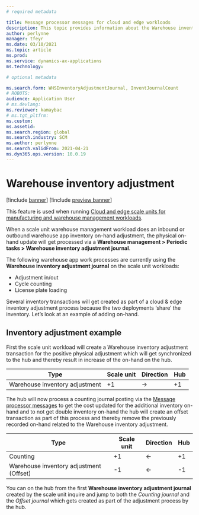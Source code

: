 ```yaml
---
# required metadata

title: Message processor messages for cloud and edge workloads
description: This topic provides information about the Warehouse inventory adjustment journal and processing.
author: perlynne
manager: tfeyr
ms.date: 03/10/2021
ms.topic: article
ms.prod: 
ms.service: dynamics-ax-applications
ms.technology: 

# optional metadata

ms.search.form: WHSInventoryAdjustmentJournal, InventJournalCount   
# ROBOTS: 
audience: Application User
# ms.devlang: 
ms.reviewer: kamaybac
# ms.tgt_pltfrm: 
ms.custom: 
ms.assetid:
ms.search.region: global
ms.search.industry: SCM
ms.author: perlynne
ms.search.validFrom: 2021-04-21
ms.dyn365.ops.version: 10.0.19
---
```


# Warehouse inventory adjustment

[!include [banner](../includes/banner.md)]
[!include [preview banner](../includes/preview-banner.md)]

This feature is used when running [Cloud and edge scale units for manufacturing and warehouse management workloads](cloud-edge-workload-warehousing.md).

When a scale unit warehouse management workload does an inbound or outbound warehouse app inventory on-hand adjustment, the physical on-hand update will get processed via a **Warehouse management > Periodic tasks > Warehouse inventory adjustment journal**.

The following warehouse app work processes are currently using the **Warehouse inventory adjustment journal** on the scale unit workloads:
-	Adjustment in/out
-	Cycle counting
-	License plate loading

Several inventory transactions will get created as part of a cloud & edge inventory adjustment process because the two deployments ‘share’ the inventory. Let’s look at an example of adding on-hand.

## Inventory adjustment example

First the scale unit workload will create a Warehouse inventory adjustment transaction for the positive physical adjustment which will get synchronized to the hub and thereby result in increase of the on-hand on the hub.

| Type                                    | Scale unit | Direction | Hub |
|-----------------------------------------|------------|-----------|-----|
| Warehouse inventory adjustment          | +1         | ->        | +1  |


The hub will now process a counting journal posting via the  [Message processor messages](cloud-edge-message-processor-messages.md) to get the cost updated for the additional inventory on-hand and to not get double inventory on-hand the hub will create an offset transaction as part of this process and thereby remove the previously recorded on-hand related to the Warehouse inventory adjustment.

| Type                                    | Scale unit | Direction | Hub |
|-----------------------------------------|------------|-----------|-----|
| Counting                                | +1         | <-        | +1  |
| Warehouse inventory adjustment (Offset) | -1         | <-        | -1  |

You can on the hub from the first **Warehouse inventory adjustment journal** created by the scale unit inquire and jump to both the *Counting journal* and the *Offset journal* which gets created as part of the adjustment process by the hub.
